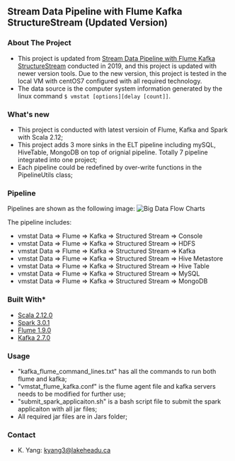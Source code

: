 ## Stream Data Pipeline with Flume Kafka StructureStream (Updated Version)

### About The Project
* This project is updated from [Stream Data Pipeline with Flume Kafka StructureStream](https://github.com/mlmaster1995/Flume_Kafka_StructureStream_ELT) 
conducted in 2019, and this project 
is updated with newer version tools. Due to the new version, this project is tested in the local VM with centOS7 configured 
with all required technology.
* The data source is the computer system information generated by the linux command ```$ vmstat [options][delay [count]]```. 

### What's new
* This project is conducted with latest versioin of Flume, Kafka and Spark with Scala 2.12;
* This project adds 3 more sinks in the ELT pipeline including mySQL, HiveTable, MongoDB on top
of orignial pipeline. Totally 7 pipeline integrated into one project;
* Each pipeline could be redefined by over-write functions in the PipelineUtils class;

### Pipeline
Pipelines are shown as the following image:
![Big Data Flow Charts](https://user-images.githubusercontent.com/55723894/107066408-f1479180-67ab-11eb-89c7-ef5978a2878f.jpeg)

The pipeline includes: 
* vmstat Data => Flume => Kafka => Structured Stream => Console
* vmstat Data => Flume => Kafka => Structured Stream => HDFS
* vmstat Data => Flume => Kafka => Structured Stream => Kafka
* vmstat Data => Flume => Kafka => Structured Stream => Hive Metastore
* vmstat Data => Flume => Kafka => Structured Stream => Hive Table
* vmstat Data => Flume => Kafka => Structured Stream => MySQL
* vmstat Data => Flume => Kafka => Structured Stream => MongoDB


### Built With*
* [Scala 2.12.0](https://www.scala-lang.org/download/2.12.10.html)
* [Spark 3.0.1](https://spark.apache.org/docs/2.1.1/)
* [Flume 1.9.0](https://flume.apache.org/releases/1.5.2.html)
* [Kafka 2.7.0](https://kafka.apache.org/0102/documentation.html)

### Usage 
* "kafka_flume_command_lines.txt" has all the commands to run both flume and kafka;
* "vmstat_flume_kafka.conf" is the flume agent file and kafka servers needs to be modified for further use;
* "submit_spark_applicaiton.sh" is a bash script file to submit the spark applicaiton with all jar files;
* All required jar files are in Jars folder; 

### Contact
* K. Yang: kyang3@lakeheadu.ca
